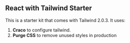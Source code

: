 ## React with Tailwind Starter

This is a starter kit that comes with Tailwind 2.0.3. It uses:
1. **Craco** to configure tailwind.
2. **Purge CSS** to remove unused styles in production

